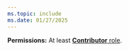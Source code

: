 ```yaml
---
ms.topic: include
ms.date: 01/27/2025
---
```


**Permissions:** At least [**Contributor** role](../organizations/security/permissions.md).
